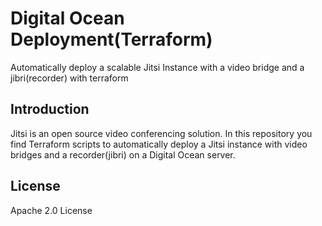 # Digital Ocean Deployment(Terraform)
Automatically deploy a scalable Jitsi Instance with a video bridge and a jibri(recorder) with terraform

## Introduction

Jitsi is an open source video conferencing solution. In this
repository you find Terraform scripts to automatically
deploy a Jitsi instance with video bridges and a recorder(jibri) on a Digital Ocean server.

## License

Apache 2.0 License
